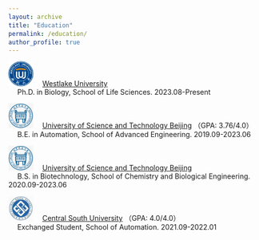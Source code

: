 ```yaml
---
layout: archive
title: "Education"
permalink: /education/
author_profile: true
---
```

<img src="../images/westlake_logo.png" alt="Westlake" style="width: 50px; height: 50px;" />&emsp; [Westlake University](https://www.westlake.edu.cn//)                 
&emsp; Ph.D. in Biology, School of Life Sciences. 2023.08-Present

<img src="../images/ustb.png" alt="USTB" style="width: 50px; height: 50px;" />&emsp; [University of Science and Technology Beijing](https://en.ustb.edu.cn//) （GPA: 3.76/4.0）   
&emsp; B.E. in Automation, School of Advanced Engineering. 2019.09-2023.06

<img src="../images/ustb.png" alt="USTB" style="width: 50px; height: 50px;" />&emsp; [University of Science and Technology Beijing](https://en.ustb.edu.cn//)  
&emsp; B.S. in Biotechnology, School of Chemistry and Biological Engineering. 2020.09-2023.06

<img src="../images/csu.jpg" alt="CSU" style="width: 50px; height: 50px;" />&emsp; [Central South University](https://en.csu.edu.cn//) （GPA: 4.0/4.0）    
&emsp; Exchanged Student, School of Automation. 2021.09-2022.01

